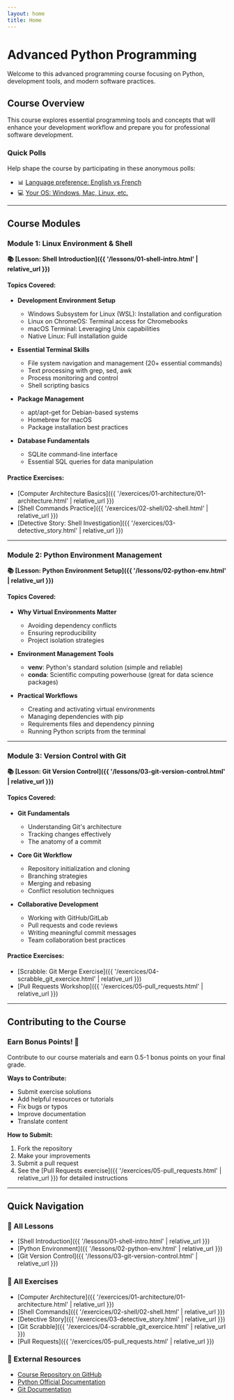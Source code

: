 ```yaml
---
layout: home
title: Home
---
```


# Advanced Python Programming

Welcome to this advanced programming course focusing on Python, development tools, and modern software practices.

## Course Overview

This course explores essential programming tools and concepts that will enhance your development workflow and prepare you for professional software development.

### Quick Polls
Help shape the course by participating in these anonymous polls:
- 📊 [Language preference: English vs French](https://strawpoll.com/2ayLQXkzvn4)
- 💻 [Your OS: Windows, Mac, Linux, etc.](https://strawpoll.com/w4nWWVrwQnA)

---

## Course Modules

### Module 1: Linux Environment & Shell
**📚 [Lesson: Shell Introduction]({{ '/lessons/01-shell-intro.html' | relative_url }})**

#### Topics Covered:
- **Development Environment Setup**
    - Windows Subsystem for Linux (WSL): Installation and configuration
    - Linux on ChromeOS: Terminal access for Chromebooks
    - macOS Terminal: Leveraging Unix capabilities
    - Native Linux: Full installation guide

- **Essential Terminal Skills**
    - File system navigation and management (20+ essential commands)
    - Text processing with grep, sed, awk
    - Process monitoring and control
    - Shell scripting basics

- **Package Management**
    - apt/apt-get for Debian-based systems
    - Homebrew for macOS
    - Package installation best practices

- **Database Fundamentals**
    - SQLite command-line interface
    - Essential SQL queries for data manipulation

#### Practice Exercises:
- [Computer Architecture Basics]({{ '/exercices/01-architecture/01-architecture.html' | relative_url }})
- [Shell Commands Practice]({{ '/exercices/02-shell/02-shell.html' | relative_url }})
- [Detective Story: Shell Investigation]({{ '/exercices/03-detective_story.html' | relative_url }})

---

### Module 2: Python Environment Management
**📚 [Lesson: Python Environment Setup]({{ '/lessons/02-python-env.html' | relative_url }})**

#### Topics Covered:
- **Why Virtual Environments Matter**
    - Avoiding dependency conflicts
    - Ensuring reproducibility
    - Project isolation strategies

- **Environment Management Tools**
    - **venv**: Python's standard solution (simple and reliable)
    - **conda**: Scientific computing powerhouse (great for data science packages)

- **Practical Workflows**
    - Creating and activating virtual environments
    - Managing dependencies with pip
    - Requirements files and dependency pinning
    - Running Python scripts from the terminal

---

### Module 3: Version Control with Git
**📚 [Lesson: Git Version Control]({{ '/lessons/03-git-version-control.html' | relative_url }})**

#### Topics Covered:
- **Git Fundamentals**
    - Understanding Git's architecture
    - Tracking changes effectively
    - The anatomy of a commit

- **Core Git Workflow**
    - Repository initialization and cloning
    - Branching strategies
    - Merging and rebasing
    - Conflict resolution techniques

- **Collaborative Development**
    - Working with GitHub/GitLab
    - Pull requests and code reviews
    - Writing meaningful commit messages
    - Team collaboration best practices

#### Practice Exercises:
- [Scrabble: Git Merge Exercise]({{ '/exercices/04-scrabble_git_exercice.html' | relative_url }})
- [Pull Requests Workshop]({{ '/exercices/05-pull_requests.html' | relative_url }})

---

## Contributing to the Course

### Earn Bonus Points! 🌟
Contribute to our course materials and earn 0.5-1 bonus points on your final grade.

**Ways to Contribute:**
- Submit exercise solutions
- Add helpful resources or tutorials
- Fix bugs or typos
- Improve documentation
- Translate content

**How to Submit:**
1. Fork the repository
2. Make your improvements
3. Submit a pull request
4. See the [Pull Requests exercise]({{ '/exercices/05-pull_requests.html' | relative_url }}) for detailed instructions

---

## Quick Navigation

### 📖 All Lessons
- [Shell Introduction]({{ '/lessons/01-shell-intro.html' | relative_url }})
- [Python Environment]({{ '/lessons/02-python-env.html' | relative_url }})
- [Git Version Control]({{ '/lessons/03-git-version-control.html' | relative_url }})

### 💪 All Exercises
- [Computer Architecture]({{ '/exercices/01-architecture/01-architecture.html' | relative_url }})
- [Shell Commands]({{ '/exercices/02-shell/02-shell.html' | relative_url }})
- [Detective Story]({{ '/exercices/03-detective_story.html' | relative_url }})
- [Git Scrabble]({{ '/exercices/04-scrabble_git_exercice.html' | relative_url }})
- [Pull Requests]({{ '/exercices/05-pull_requests.html' | relative_url }})

### 🔗 External Resources
- [Course Repository on GitHub](https://github.com/KnuxV/advanced_programming_python)
- [Python Official Documentation](https://docs.python.org/)
- [Git Documentation](https://git-scm.com/doc)
